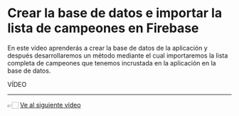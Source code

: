 # Crear la base de datos e importar la lista de campeones en Firebase

En este vídeo aprenderás a crear la base de datos de la aplicación y después desarrollaremos un método mediante el cual importaremos la lista completa de campeones que tenemos incrustada en la aplicación en la base de datos.

VÍDEO

---

👉🏻 [Ve al siguiente vídeo](./practica-app-lol-firebase-2.md)